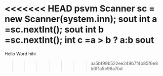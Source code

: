 <<<<<<< HEAD
psvm 
Scanner sc = new Scanner(system.inn);
sout
int a =sc.nextInt();
sout
int b =sc.nextInt();
int c =a > b ? a:b
sout
=======
Hello Word
hihi
>>>>>>> aa5bf99b522ee249b7f4b85f6e8b0f1a5e96a7bd
